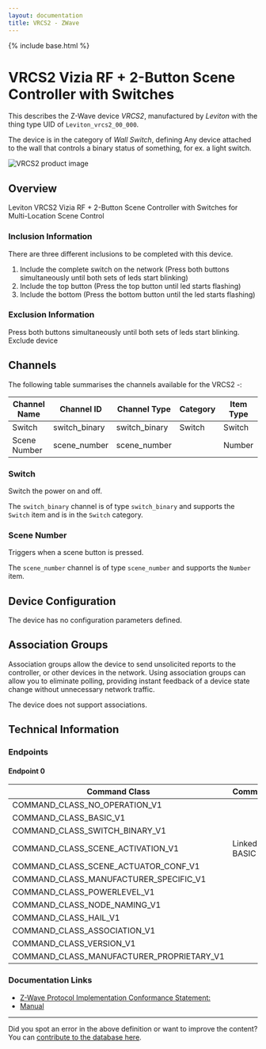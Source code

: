 ```yaml
---
layout: documentation
title: VRCS2 - ZWave
---
```


{% include base.html %}

# VRCS2 Vizia RF + 2-Button Scene Controller with Switches
This describes the Z-Wave device *VRCS2*, manufactured by *Leviton* with the thing type UID of ```Leviton_vrcs2_00_000```.

The device is in the category of *Wall Switch*, defining Any device attached to the wall that controls a binary status of something, for ex. a light switch.

![VRCS2 product image](https://opensmarthouse.org/assets/zwave/attachments/418/Screenshot-2018-07-25-VRCS2.png)


## Overview

Leviton VRCS2 Vizia RF + 2-Button Scene Controller with Switches for Multi-Location Scene Control

### Inclusion Information

There are three different inclusions to be completed with this device.

  1. Include the complete switch on the network (Press both buttons simultaneously until both sets of leds start blinking)
  2. Include the top button (Press the top button until led starts flashing)
  3. Include the bottom (Press the bottom button until the led starts flashing)

### Exclusion Information

Press both buttons simultaneously until both sets of leds start blinking. Exclude device

## Channels

The following table summarises the channels available for the VRCS2 -:

| Channel Name | Channel ID | Channel Type | Category | Item Type |
|--------------|------------|--------------|----------|-----------|
| Switch | switch_binary | switch_binary | Switch | Switch | 
| Scene Number | scene_number | scene_number |  | Number | 

### Switch
Switch the power on and off.

The ```switch_binary``` channel is of type ```switch_binary``` and supports the ```Switch``` item and is in the ```Switch``` category.

### Scene Number
Triggers when a scene button is pressed.

The ```scene_number``` channel is of type ```scene_number``` and supports the ```Number``` item.



## Device Configuration

The device has no configuration parameters defined.

## Association Groups

Association groups allow the device to send unsolicited reports to the controller, or other devices in the network. Using association groups can allow you to eliminate polling, providing instant feedback of a device state change without unnecessary network traffic.

The device does not support associations.
## Technical Information

### Endpoints

#### Endpoint 0

| Command Class | Comment |
|---------------|---------|
| COMMAND_CLASS_NO_OPERATION_V1| |
| COMMAND_CLASS_BASIC_V1| |
| COMMAND_CLASS_SWITCH_BINARY_V1| |
| COMMAND_CLASS_SCENE_ACTIVATION_V1| Linked to BASIC|
| COMMAND_CLASS_SCENE_ACTUATOR_CONF_V1| |
| COMMAND_CLASS_MANUFACTURER_SPECIFIC_V1| |
| COMMAND_CLASS_POWERLEVEL_V1| |
| COMMAND_CLASS_NODE_NAMING_V1| |
| COMMAND_CLASS_HAIL_V1| |
| COMMAND_CLASS_ASSOCIATION_V1| |
| COMMAND_CLASS_VERSION_V1| |
| COMMAND_CLASS_MANUFACTURER_PROPRIETARY_V1| |

### Documentation Links

* [Z-Wave Protocol Implementation Conformance Statement:](https://www.opensmarthouse.org/zwavedatabase/418/ZC08-09060016.pdf)
* [Manual](https://www.opensmarthouse.org/zwavedatabase/418/VRCS2.pdf)

---

Did you spot an error in the above definition or want to improve the content?
You can [contribute to the database here](https://www.opensmarthouse.org/zwavedatabase/418).
